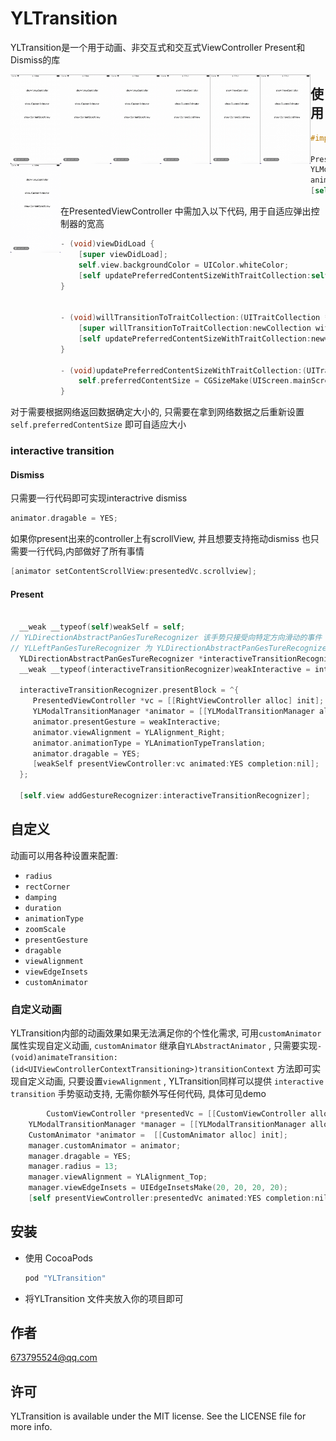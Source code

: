 # YLTransition

YLTransition是一个用于动画、非交互式和交互式ViewController Present和Dismiss的库

<img src="https://github.com/Tapeju/YLTransition/blob/main/github/2020-12-29%2016.46.59.gif?raw=true" width="80" style="display: block;
  float: left"> <img src="https://github.com/Tapeju/YLTransition/blob/main/github/2020-12-29%2016.47.27.gif?raw=true" width="80" style="display: block;
  float: left"> <img src="https://github.com/Tapeju/YLTransition/blob/main/github/2020-12-29%2016.48.16.gif?raw=true" width="80" style="display: block;
  float: left"> <img src="https://github.com/Tapeju/YLTransition/blob/main/github/2020-12-29%2016.49.40.gif?raw=true" width="80" style="display: block;
  float: left"> <img src="https://github.com/Tapeju/YLTransition/blob/main/github/2020-12-29%2016.48.51.gif?raw=true" width="80" style="display: block;
  float: left"><img src="https://github.com/Tapeju/YLTransition/blob/main/github/2020-12-29%2016.49.59.gif?raw=true" width="80" style="display: block;
  float: left"><img src="https://github.com/Tapeju/YLTransition/blob/main/github/2020-12-29%2016.50.33.gif?raw=true" width="80" style="display: block;
  float: left">







## 使用

```objective-c
#import <YLTransition/YLTransition.h>

PresentedViewController *presentedVc = [[PresentedViewController alloc] init];
YLModalTransitionManager *animator = [[YLModalTransitionManager alloc] initWithPresentedViewController:presentedVc presentingViewController:self];
animator.animationType = YLAnimationTypeTransformCenter;
[self presentViewController:presentedVc animated:YES completion:nil];
```

在PresentedViewController 中需加入以下代码, 用于自适应弹出控制器的宽高

```objective-c
- (void)viewDidLoad {
    [super viewDidLoad];
    self.view.backgroundColor = UIColor.whiteColor;
    [self updatePreferredContentSizeWithTraitCollection:self.traitCollection];
}


- (void)willTransitionToTraitCollection:(UITraitCollection *)newCollection withTransitionCoordinator:(id<UIViewControllerTransitionCoordinator>)coordinator {
    [super willTransitionToTraitCollection:newCollection withTransitionCoordinator:coordinator];
    [self updatePreferredContentSizeWithTraitCollection:newCollection];
}

- (void)updatePreferredContentSizeWithTraitCollection:(UITraitCollection *)traitCollection {
    self.preferredContentSize = CGSizeMake(UIScreen.mainScreen.bounds.size.width, UIScreen.mainScreen.bounds.size.height);
}
```

对于需要根据网络返回数据确定大小的, 只需要在拿到网络数据之后重新设置`self.preferredContentSize` 即可自适应大小

### interactive transition

#### Dismiss

只需要一行代码即可实现interactrive dismiss

```objective-c
animator.dragable = YES;
```

如果你present出来的controller上有scrollView, 并且想要支持拖动dismiss 也只需要一行代码,内部做好了所有事情
```objective-c
[animator setContentScrollView:presentedVc.scrollview];
```

#### Present

```objective-c

  __weak __typeof(self)weakSelf = self;
// YLDirectionAbstractPanGesTureRecognizer 该手势只接受向特定方向滑动的事件 
// YLLeftPanGesTureRecognizer 为 YLDirectionAbstractPanGesTureRecognizer 子类 只接受向左滑动的事件
  YLDirectionAbstractPanGesTureRecognizer *interactiveTransitionRecognizer = [[YLLeftPanGesTureRecognizer alloc] init];
  __weak __typeof(interactiveTransitionRecognizer)weakInteractive = interactiveTransitionRecognizer;

  interactiveTransitionRecognizer.presentBlock = ^{
     PresentedViewController *vc = [[RightViewController alloc] init];
     YLModalTransitionManager *animator = [[YLModalTransitionManager alloc] initWithPresentedViewController:vc presentingViewController:weakSelf];
     animator.presentGesture = weakInteractive;
     animator.viewAlignment = YLAlignment_Right;
     animator.animationType = YLAnimationTypeTranslation;
     animator.dragable = YES;
     [weakSelf presentViewController:vc animated:YES completion:nil];
  };

  [self.view addGestureRecognizer:interactiveTransitionRecognizer];
```

## 自定义

动画可以用各种设置来配置:

- `radius`  
- `rectCorner` 
- `damping`
- `duration`
- `animationType`
- `zoomScale`
- `presentGesture`
- `dragable`
- `viewAlignment`
- `viewEdgeInsets`
- `customAnimator`

### 自定义动画

YLTransition内部的动画效果如果无法满足你的个性化需求, 可用`customAnimator`属性实现自定义动画, `customAnimator` 继承自`YLAbstractAnimator` , 只需要实现`- (void)animateTransition:(id<UIViewControllerContextTransitioning>)transitionContext` 方法即可实现自定义动画, 只要设置`viewAlignment` , YLTransition同样可以提供 `interactive transition` 手势驱动支持, 无需你额外写任何代码, 具体可见demo

```objective-c
		CustomViewController *presentedVc = [[CustomViewController alloc] init];
    YLModalTransitionManager *manager = [[YLModalTransitionManager alloc] 	  initWithPresentedViewController:presentedVc presentingViewController:self];
    CustomAnimator *animator =  [[CustomAnimator alloc] init];
    manager.customAnimator = animator;
    manager.dragable = YES;
    manager.radius = 13;
    manager.viewAlignment = YLAlignment_Top;
    manager.viewEdgeInsets = UIEdgeInsetsMake(20, 20, 20, 20);
    [self presentViewController:presentedVc animated:YES completion:nil];
```

## 安装

- 使用 CocoaPods
  
    ```ruby
    pod "YLTransition"
    ```
    
- 将YLTransition 文件夹放入你的项目即可

## 作者

673795524@qq.com

## 许可

YLTransition is available under the MIT license. See the LICENSE file for more info.
